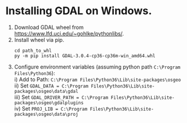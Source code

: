 # Installing GDAL on Windows.
1. Download GDAL wheel from https://www.lfd.uci.edu/~gohlke/pythonlibs/.
2. Install wheel via pip.  
    ```
    cd path_to_whl
    py -m pip install GDAL-3.0.4-cp36-cp36m-win_amd64.whl
    ```
3. Configure environment variables (assuming python path `C:\Program Files\Python36`):  
i) Add to Path: `C:\Program Files\Python36\Lib\site-packages\osgeo`  
ii) Set `GDAL_DATA = C:\Program Files\Python36\Lib\site-packages\osgeo\data\gdal`  
iii) Set `GDAL_DRIVER_PATH = C:\Program Files\Python36\Lib\site-packages\osgeo\gdalplugins`  
iv) Set `PROJ_LIB = C:\Program Files\Python36\Lib\site-packages\osgeo\data\proj`